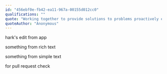 ```yaml
---
id: "456ebf0e-fb42-ea11-967a-00155d012cc0"
qualifications: ""
quote: "Working together to provide solutions to problems proactively every day, for our clients and internally"
quoteAuthor: "Anonymous"
---
```


hark's edit from app

something from rich text

something from simple text



for pull request check
